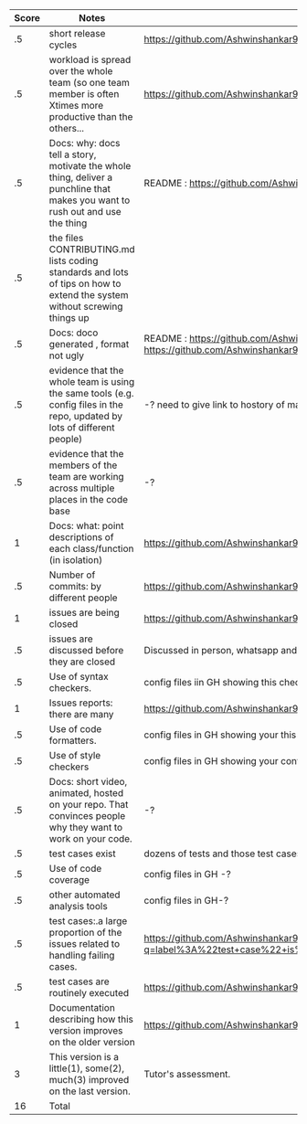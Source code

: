 |Score|Notes| Evidence|
|-|-----|---------|
|.5| short release cycles|https://github.com/Ashwinshankar98/TeachersPetBot/releases|
|.5| workload is spread over the whole team (so one team member is often Xtimes more productive than the others...|https://github.com/Ashwinshankar98/TeachersPetBot/pulse |
|.5|Docs: why: docs tell a story, motivate the whole thing, deliver a punchline that makes you want to rush out and use the thing |  README : https://github.com/Ashwinshankar98/TeachersPetBot/blob/main/README.md  |
|.5|the files CONTRIBUTING.md lists coding standards and lots of tips on how to extend the system without screwing things up  | |
|.5|Docs: doco generated , format not ugly  | README : https://github.com/Ashwinshankar98/TeachersPetBot/blob/main/README.md   Docs: https://github.com/Ashwinshankar98/TeachersPetBot/tree/main/docs|
|.5|evidence that the whole team is using the same tools (e.g. config files in the repo, updated by lots of different people) | -? need to give link to hostory of main file, like bot.py ot vonfig if exists |
|.5|evidence that the members of the team are working across multiple places in the code base | -?  |
|1|Docs: what: point descriptions of each class/function (in isolation)  | https://github.com/Ashwinshankar98/TeachersPetBot/blob/main/docs/FunctionDescription.md|
|.5|Number of commits: by different people  |https://github.com/Ashwinshankar98/TeachersPetBot/graphs/contributors |
|1|issues are being closed | https://github.com/Ashwinshankar98/TeachersPetBot/issues?q=is%3Aissue+is%3Aclosed|
|.5|issues are discussed before they are closed| Discussed in person, whatsapp and discussions tab in GH|
|.5|Use of syntax checkers. | config files iin GH showing this checker's config -? |
|1|Issues reports: there are many  | https://github.com/Ashwinshankar98/TeachersPetBot/issues|
|.5|Use of code formatters. | config files in GH showing your this formatter's config - ?|
|.5|Use of style checkers | config files in GH showing your config -?|
|.5|Docs: short video, animated, hosted on your repo. That convinces people why they want to work on your code. | -? |
|.5|test cases exist  | dozens of tests and those test cases are more than 30% of the code base  -?|
|.5|Use of code coverage  | config files in GH -?|
|.5|other automated analysis tools  | config files in GH-?|
|.5|test cases:.a large proportion of the issues related to handling failing cases. | https://github.com/Ashwinshankar98/TeachersPetBot/issues?q=label%3A%22test+case%22+is%3Aclosed|
|.5|test cases are routinely executed | https://github.com/Ashwinshankar98/TeachersPetBot/actions |
|1|Documentation describing how this version improves on the older version| https://github.com/Ashwinshankar98/TeachersPetBot/blob/main/docs/Phase1%20vs%20Phase2 |
|3|This version is a little(1), some(2), much(3) improved on the last version.|Tutor's assessment.| 
|16| Total|
